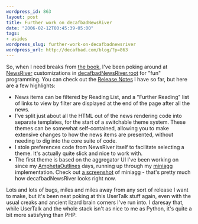 ```yaml
--- 
wordpress_id: 863
layout: post
title: Further work on decafbadNewsRiver
date: "2006-02-12T00:45:39-05:00"
tags: 
- asides
wordpress_slug: further-work-on-decafbadnewsriver
wordpress_url: http://decafbad.com/blog/?p=863
---
```

So, when I need breaks from <a href="http://decafbad.com/blog/2005/12/14/hacking-delicious-is-a-real-book">the book</a>, I've been poking around at <a href="http://www.newsriver.org/">NewsRiver</a> customizations in <a href="http://hosting.opml.org/decafbad/decafbadNewsRiver/decafbadNewsRiver.root">decafbadNewsRiver.root</a> for "fun" programming.  You can check out the <a href="http://hosting.opml.org/decafbad/decafbadNewsRiver/decafbadNewsRiver-relnotes.opml">Release Notes</a> I have so far, but here are a few highlights:

* News items can be filtered by Reading List, and a "Further Reading" list of links to view by filter are displayed at the end of the page after all the news.
* I've split just about all the HTML out of the news rendering code into separate templates, for the start of a switchable theme system.  These themes can be somewhat self-contained, allowing you to make extensive changes to how the news items are presented, without needing to dig into the core suite of code.
* I stole preferences code from NewsRiver itself to facilitate selecting a theme.  It's actually quite slick and nice to work with.
* The first theme is based on the aggregator UI I've been working on since my <a href="http://www.decafbad.com/twiki/bin/view/Main/AmphetaOutlines">AmphetaOutlines</a> days, running up through my <a href="http://decafbad.com/blog/2005/10/05/feedspool-is-progressing-nicely">miniagg</a> implementation.  Check out <a href="http://www.decafbad.com/blog_attachments/miniagg-1.jpg">a screenshot</a> of miniagg - that's pretty much how decafbadNewsRiver looks right now.

Lots and lots of bugs, miles and miles away from any sort of release I want to make, but it's been neat poking at this UserTalk stuff again, even with the usual creaks and ancient lizard brain corners I've run into.  I daresay that, while UserTalk and the whole stack isn't as nice to me as Python, it's quite a bit more satisfying than PHP.

